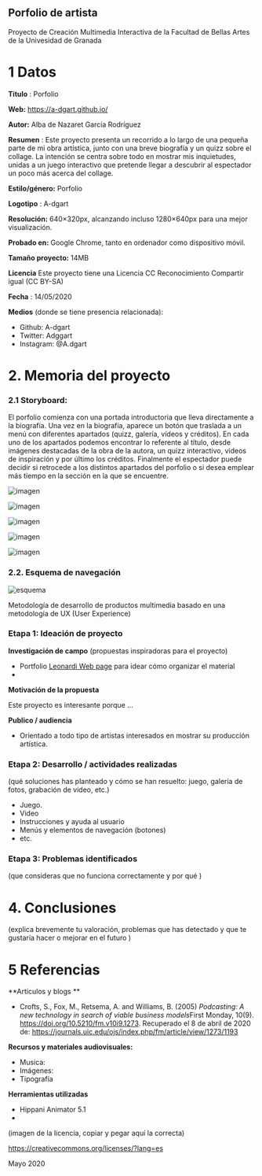 ## Porfolio de artista

Proyecto de Creación Multimedia Interactiva de la  Facultad de Bellas Artes de la Univesidad de Granada



# 1 Datos 



**Titulo** : Porfolio

**Web:**   https://a-dgart.github.io/

**Autor:**  Alba de Nazaret García Rodríguez

**Resumen** : Este proyecto presenta un recorrido a lo largo de una pequeña parte de mi obra artística, junto con una breve biografía y un quizz sobre el collage. La intención se centra sobre todo en mostrar mis inquietudes, unidas a un juego interactivo que pretende llegar a descubrir al espectador un poco más acerca del collage. 

**Estilo/género:**  Porfolio

**Logotipo** : A-dgart


**Resolución:** 640×320px, alcanzando incluso 1280×640px para una mejor visualización.

**Probado en:**   Google Chrome, tanto en ordenador como dispositivo móvil.

**Tamaño proyecto:** 14MB 

**Licencia** Este proyecto tiene una Licencia CC Reconocimiento Compartir igual (CC BY-SA)

**Fecha** : 14/05/2020

**Medios** (donde se tiene presencia relacionada):

- Github: A-dgart
- Twitter: Adggart
- Instagram: @A.dgart




# 2. Memoria del proyecto 

### 2.1 Storyboard: 
El porfolio comienza con una portada introductoria que lleva directamente a la biografía. Una vez en la biografía, aparece un botón que traslada a un menú con diferentes apartados (quizz, galería, vídeos y créditos). En cada uno de los apartados podemos encontrar lo referente al título, desde imágenes destacadas de la obra de la autora, un quizz interactivo, videos de inspiración y por último los créditos. Finalmente el espectador puede decidir si retrocede a los distintos apartados del porfolio o si desea emplear más tiempo en la sección en la que se encuentre. 

![imagen](https://github.com/A-dgart/A-dgart.github.io/blob/master/Captura%20de%20pantalla%20(93).png)

![imagen](https://github.com/A-dgart/A-dgart.github.io/blob/master/Captura%20de%20pantalla%20(94).png)

![imagen](https://github.com/A-dgart/A-dgart.github.io/blob/master/Captura%20de%20pantalla%20(95).png)

![imagen](https://github.com/A-dgart/A-dgart.github.io/blob/master/Captura%20de%20pantalla%20(96).png)

![imagen](https://github.com/A-dgart/A-dgart.github.io/blob/master/Captura%20de%20pantalla%20(97).png)


### 2.2. Esquema de navegación 

![esquema](https://github.com/A-dgart/A-dgart.github.io/blob/master/Untitled%20Diagram.png)


Metodología de desarrollo de productos multimedia basado en una metodología de UX (User Experience)



### Etapa 1: Ideación de proyecto

**Investigación de campo** (propuestas inspiradoras para el proyecto)

- Portfolio [Leonardi Web page](http://www.rleonardi.com/interactive-resume/) para idear cómo organizar el material
- 



**Motivación de la propuesta** 

Este  proyecto es interesante porque ... 



**Publico / audiencia**

- Orientado a todo tipo de artistas interesados en mostrar su producción artística. 





### Etapa 2: Desarrollo / actividades realizadas

(qué soluciones has planteado y cómo se han resuelto: juego, galería de fotos, grabación de video, etc.)

- Juego. 
- Video 
- Instrucciones y ayuda al usuario 
- Menús y elementos de navegación (botones)
- etc.



### Etapa 3: Problemas identificados

(que consideras que no  funciona correctamente y por qué )



# 4. Conclusiones 

(explica brevemente tu valoración, problemas que has detectado y que te gustaría hacer o mejorar en el futuro )







# 5 Referencias 

**Artículos y blogs ** 

- Crofts, S., Fox, M., Retsema, A. and Williams, B. (2005) *Podcasting: A new technology in search of viable business models*First Monday, 10(9). https://doi.org/10.5210/fm.v10i9.1273. Recuperado el 8 de abril de 2020 de: https://journals.uic.edu/ojs/index.php/fm/article/view/1273/1193

**Recursos y materiales audiovisuales:**

* Musica:  
* Imágenes:  
* Tipografía

**Herramientas utilizadas**

- Hippani Animator 5.1
- 



(imagen de la licencia, copiar y pegar aquí la correcta)

https://creativecommons.org/licenses/?lang=es

Mayo 2020

